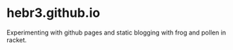 # hebr3.github.io

Experimenting with github pages and static blogging with frog and pollen in racket.
